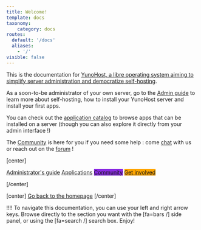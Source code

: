 ```yaml
---
title: Welcome!
template: docs
taxonomy:
    category: docs
routes:
  default: '/docs'
  aliases:
    - '/'
visible: false
---
```


This is the documentation for [YunoHost, a libre operating system aiming to simplify server administration and democratize self-hosting](/whatsyunohost).

As a soon-to-be administrator of your own server, go to the [Admin guide](/admindoc) to learn more about self-hosting, how to install your YunoHost server and install your first apps.

You can check out the [application catalog](/apps) to browse apps that can be installed on a server (though you can also explore it directly from your admin interface !)

The [Community](/community) is here for you if you need some help : come [chat](/chat_rooms) with us or reach out on the [forum](/community/forum) !

[center]

<a href="/admindoc" class="btn btn-lg btn-primary inline"><i class="fa fa-cogs"></i> Administrator's guide</a>
<a href="/apps" class="btn btn-lg btn-success inline"><i class="fa fa-cubes"></i> Applications</a>
<a href="/community" class="btn btn-lg btn-primary" style="background: blueviolet;border-color: blueviolet;"><i class="fa fa-users"></i> Community</a>
<a href="/contribute" style="background: orange; border-color: orange;" class="btn btn-lg btn-error"><i class="fa fa-heart"></i> Get involved</a>

[/center]

[center]
<a href="https://yunohost.org/" class="btn btn-lg inline"><i class="fa fa-fw fa-arrow-left"></i> Go back to the homepage</a>
[/center]

!!!! To navigate this documentation, you can use your left and right arrow keys. Browse directly to the section you want with the [fa=bars /] side panel, or using the [fa=search /] search box. Enjoy!
